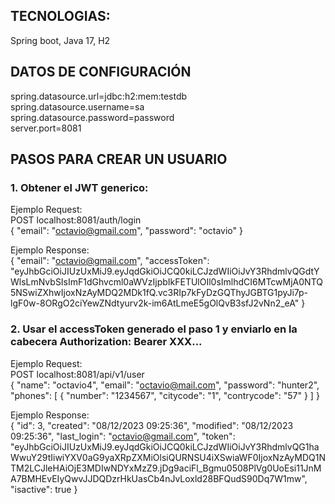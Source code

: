 ##  TECNOLOGIAS:
Spring boot, Java 17, H2

##  DATOS DE CONFIGURACIÓN
spring.datasource.url=jdbc:h2:mem:testdb<br>
spring.datasource.username=sa<br>
spring.datasource.password=password<br>
server.port=8081

## PASOS PARA CREAR UN USUARIO

### 1. Obtener el JWT generico:

Ejemplo Request:<br>
POST localhost:8081/auth/login<br>
{
  "email": "octavio@gmail.com",
  "password": "octavio"
}

Ejemplo Response:<br>
{
  "email": "octavio@gmail.com",
  "accessToken": "eyJhbGciOiJIUzUxMiJ9.eyJqdGkiOiJCQ0kiLCJzdWIiOiJvY3RhdmlvQGdtYWlsLmNvbSIsImF1dGhvcml0aWVzIjpbIkFETUlOIl0sImlhdCI6MTcwMjA0NTQ5NSwiZXhwIjoxNzAyMDQ2MDk1fQ.vc3RIp7kFyDzGQThyJGBTG1pyJi7p-lgF0w-8ORgO2ciYewZNdtyurv2k-im6AtLmeE5gOlQvB3sfJ2vNn2_eA"
}

### 2. Usar el accessToken generado el paso 1 y enviarlo en la cabecera Authorization: Bearer XXX...

Ejemplo Request:<br>
POST localhost:8081/api/v1/user<br>
{
  "name": "octavio4",
  "email": "octavio@mail.com",
  "password": "hunter2",
  "phones": [
    {
      "number": "1234567",
      "citycode": "1",
      "contrycode": "57"
    }
  ]
}

Ejemplo Response:<br>
{
  "id": 3,
  "created": "08/12/2023 09:25:36",
  "modified": "08/12/2023 09:25:36",
  "last_login": "octavio@gmail.com",
  "token": "eyJhbGciOiJIUzUxMiJ9.eyJqdGkiOiJCQ0kiLCJzdWIiOiJvY3RhdmlvQG1haWwuY29tIiwiYXV0aG9yaXRpZXMiOlsiQURNSU4iXSwiaWF0IjoxNzAyMDQ1NTM2LCJleHAiOjE3MDIwNDYxMzZ9.jDg9aciFl_Bgmu0508PlVg0UoEsi11JnMA7BMHEvEIyQwvJJDQDzrHkUasCb4nJvLoxld28BFQudS90Dq7W1mw",
  "isactive": true
}
